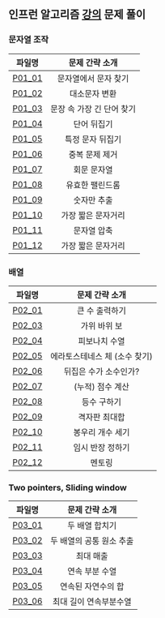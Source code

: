 ## 인프런 알고리즘 [강의](https://www.inflearn.com/course/%EC%9E%90%EB%B0%94-%EC%95%8C%EA%B3%A0%EB%A6%AC%EC%A6%98-%EB%AC%B8%EC%A0%9C%ED%92%80%EC%9D%B4-%EC%BD%94%ED%85%8C%EB%8C%80%EB%B9%84) 문제 풀이
### 문자열 조작
|              파일명               |      문제 간략 소개       |
|:------------------------------:|:-------------------:|
| [P01_01](./string/P01_01.java) |     문자열에서 문자 찾기     |
| [P01_02](./string/P01_02.java) |       대소문자 변환       |
| [P01_03](./string/P01_03.java) |   문장 속 가장 긴 단어 찾기   |
| [P01_04](./string/P01_04.java) |       단어 뒤집기        |
| [P01_05](./string/P01_05.java) |      특정 문자 뒤집기      |
| [P01_06](./string/P01_06.java) |      중복 문제 제거       |
| [P01_07](./string/P01_07.java) |       회문 문자열        |
| [P01_08](./string/P01_08.java) |      유효한 팰린드롬       |
| [P01_09](./string/P01_09.java) |       숫자만 추출        |
| [P01_10](./string/P01_10.java) |     가장 짧은 문자거리      |
| [P01_11](./string/P01_11.java) |       문자열 압축        |
| [P01_12](./string/P01_12.java) |     가장 짧은 문자거리      |

### 배열
|              파일명              |     문제 간략 소개      |
|:-----------------------------:|:-----------------:|
| [P02_01](./array/P02_01.java) |     큰 수 출력하기      |
| [P02_03](./array/P02_03.java) |      가위 바위 보      |
| [P02_04](./array/P02_04.java) |      피보나치 수열      |
| [P02_05](./array/P02_05.java) | 에라토스테네스 체 (소수 찾기) |
| [P02_06](./array/P02_06.java) |   뒤집은 수가 소수인가?    |
| [P02_07](./array/P02_07.java) |    (누적) 점수 계산     |
| [P02_08](./array/P02_08.java) |      등수 구하기       |
| [P02_09](./array/P02_09.java) |      격자판 최대합      |
| [P02_10](./array/P02_10.java) |     봉우리 개수 세기     |
| [P02_11](./array/P02_11.java) |     임시 반장 정하기     |
| [P02_12](./array/P02_12.java) |        멘토링        |

### Two pointers, Sliding window
|                        파일명                        |    문제 간략 소개    |
|:-------------------------------------------------:|:--------------:|
| [P03_01](./twopointers_slidingwindow/P03_01.java) |    두 배열 합치기    |
| [P03_02](./twopointers_slidingwindow/P03_02.java) | 두 배열의 공통 원소 추출 |
| [P03_03](./twopointers_slidingwindow/P03_03.java) |     최대 매출      |
| [P03_04](./twopointers_slidingwindow/P03_04.java) |    연속 부분 수열    |
| [P03_05](./twopointers_slidingwindow/P03_05.java) |   연속된 자연수의 합   |
| [P03_06](./twopointers_slidingwindow/P03_06.java) |  최대 길이 연속부분수열  |
